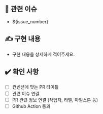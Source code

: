 ## 📮 관련 이슈
- ${issue_number}

## ✍️ 구현 내용
- 구현 내용을 상세하게 적어주세요.

## ✔️ 확인 사항
- [ ] 컨벤션에 맞는 PR 타이틀
- [ ] 관련 이슈 연결
- [ ] PR 관련 정보 연결 (작업자, 라벨, 마일스톤 등)
- [ ] Github Action 통과
